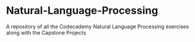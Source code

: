 # Natural-Language-Processing
A repository of all the Codecademy Natural Language Processing exercises along with the Capstone Projects
